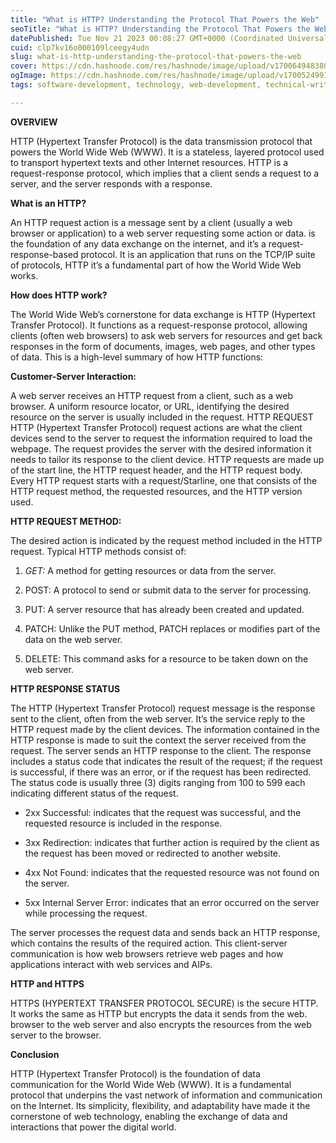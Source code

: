 ```yaml
---
title: "What is HTTP? Understanding the Protocol That Powers the Web"
seoTitle: "What is HTTP? Understanding the Protocol That Powers the Web"
datePublished: Tue Nov 21 2023 00:08:27 GMT+0000 (Coordinated Universal Time)
cuid: clp7kv16o000109lceegy4udn
slug: what-is-http-understanding-the-protocol-that-powers-the-web
cover: https://cdn.hashnode.com/res/hashnode/image/upload/v1700649483800/4034e06b-d23b-4d71-80a5-28a4fad72b4b.png
ogImage: https://cdn.hashnode.com/res/hashnode/image/upload/v1700524991564/539307af-cf50-4237-a3cb-d85ce0faf6cc.jpeg
tags: software-development, technology, web-development, technical-writing-1

---
```


**OVERVIEW**

HTTP (Hypertext Transfer Protocol) is the data transmission protocol that powers the World Wide Web (WWW). It is a stateless, layered protocol used to transport hypertext texts and other Internet resources. HTTP is a request-response protocol, which implies that a client sends a request to a server, and the server responds with a response.

**What is an HTTP?**

An HTTP request action is a message sent by a client (usually a web browser or application) to a web server requesting some action or data. is the foundation of any data exchange on the internet, and it’s a request-response-based protocol. It is an application that runs on the TCP/IP suite of protocols, HTTP it’s a fundamental part of how the World Wide Web works.

**How does HTTP work?**

The World Wide Web’s cornerstone for data exchange is HTTP (Hypertext Transfer Protocol). It functions as a request-response protocol, allowing clients (often web browsers) to ask web servers for resources and get back responses in the form of documents, images, web pages, and other types of data. This is a high-level summary of how HTTP functions:

**Customer-Server Interaction:**

A web server receives an HTTP request from a client, such as a web browser. A uniform resource locator, or URL, identifying the desired resource on the server is usually included in the request. HTTP REQUEST HTTP (Hypertext Transfer Protocol) request actions are what the client devices send to the server to request the information required to load the webpage. The request provides the server with the desired information it needs to tailor its response to the client device. HTTP requests are made up of the start line, the HTTP request header, and the HTTP request body. Every HTTP request starts with a request/Starline, one that consists of the HTTP request method, the requested resources, and the HTTP version used.

**HTTP REQUEST METHOD:**

The desired action is indicated by the request method included in the HTTP request. Typical HTTP methods consist of:

1. *GET:* A method for getting resources or data from the server.
    
2. POST: A protocol to send or submit data to the server for processing.
    
3. PUT: A server resource that has already been created and updated.
    
4. PATCH: Unlike the PUT method, PATCH replaces or modifies part of the data on the web server.
    
5. DELETE: This command asks for a resource to be taken down on the web server.
    

**HTTP RESPONSE STATUS**

The HTTP (Hypertext Transfer Protocol) request message is the response sent to the client, often from the web server. It’s the service reply to the HTTP request made by the client devices. The information contained in the HTTP response is made to suit the context the server received from the request. The server sends an HTTP response to the client. The response includes a status code that indicates the result of the request; if the request is successful, if there was an error, or if the request has been redirected. The status code is usually three (3) digits ranging from 100 to 599 each indicating different status of the request.

* 2xx Successful: indicates that the request was successful, and the requested resource is included in the response.
    
* 3xx Redirection: indicates that further action is required by the client as the request has been moved or redirected to another website.
    
* 4xx Not Found: indicates that the requested resource was not found on the server.
    
* 5xx Internal Server Error: indicates that an error occurred on the server while processing the request.
    

The server processes the request data and sends back an HTTP response, which contains the results of the required action. This client-server communication is how web browsers retrieve web pages and how applications interact with web services and AIPs.

**HTTP and HTTPS**

HTTPS (HYPERTEXT TRANSFER PROTOCOL SECURE) is the secure HTTP. It works the same as HTTP but encrypts the data it sends from the web. browser to the web server and also encrypts the resources from the web server to the browser.

**Conclusion**

HTTP (Hypertext Transfer Protocol) is the foundation of data communication for the World Wide Web (WWW). It is a fundamental protocol that underpins the vast network of information and communication on the Internet. Its simplicity, flexibility, and adaptability have made it the cornerstone of web technology, enabling the exchange of data and interactions that power the digital world.